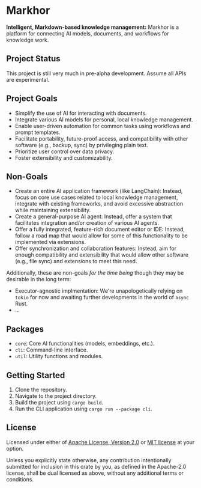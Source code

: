 # Markhor

**Intelligent, Markdown-based knowledge management:** Markhor is a platform for connecting AI models, documents, and workflows for knowledge work.

## Project Status

This project is still very much in pre-alpha development. Assume all APIs are experimental.

## Project Goals

-   Simplify the use of AI for interacting with documents.
-   Integrate various AI models for personal, local knowledge management.
-   Enable user-driven automation for common tasks using workflows and prompt templates.
-   Facilitate portability, future-proof access, and compatibility with other software (e.g., backup, sync) by privileging plain text.
-   Prioritize user control over data privacy.
-   Foster extensibility and customizability.

## Non-Goals

-   Create an entire AI application framework (like LangChain): Instead, focus on core use cases related to local knowledge management, integrate with existing frameworks, and avoid excessive abstraction while maintaining extensibility.
-   Create a general-purpose AI agent: Instead, offer a system that facilitates integration and/or creation of various AI agents.
-   Offer a fully integrated, feature-rich document editor or IDE: Instead, follow a road map that would allow for some of this functionality to be implemented via extensions.
-   Offer synchronization and collaboration features: Instead, aim for enough compatibility and extensibility that would allow other software (e.g., file sync) and extensions to meet this need.

Additionally, these are non-goals *for the time being* though they may be desirable in the long term:

-   Executor-agnostic implmentation: We're unapologetically relying on `tokio` for now and awaiting further developments in the world of `async` Rust.
-   ...

## Packages

-   `core`: Core AI functionalities (models, embeddings, etc.).
-   `cli`: Command-line interface.
-   `util`: Utility functions and modules.

## Getting Started

1.  Clone the repository.
2.  Navigate to the project directory.
3.  Build the project using `cargo build`.
4.  Run the CLI application using `cargo run --package cli`.

## License

Licensed under either of <a href="LICENSE-APACHE">Apache License, Version
2.0</a> or <a href="LICENSE-MIT">MIT license</a> at your option.

Unless you explicitly state otherwise, any contribution intentionally submitted for inclusion in this crate by you, as defined in the Apache-2.0 license, shall be dual licensed as above, without any additional terms or conditions. 